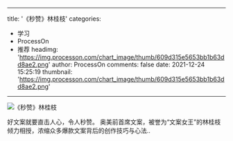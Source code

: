 
---
title: '《秒赞》林桂枝'
categories: 
 - 学习
 - ProcessOn
 - 推荐
headimg: 'https://img.processon.com/chart_image/thumb/609d315e5653bb1b63dd8ae2.png'
author: ProcessOn
comments: false
date: 2021-12-24 15:25:19
thumbnail: 'https://img.processon.com/chart_image/thumb/609d315e5653bb1b63dd8ae2.png'
---

<div>   
<img class="thumb" alt="《秒赞》林桂枝" src="https://img.processon.com/chart_image/thumb/609d315e5653bb1b63dd8ae2.png" referrerpolicy="no-referrer">
<p>好文案就要直击人心，令人秒赞。 奥美前首席文案，被誉为“文案女王”的林桂枝倾力相授，浓缩众多爆款文案背后的创作技巧与心法..</p>  
</div>
            